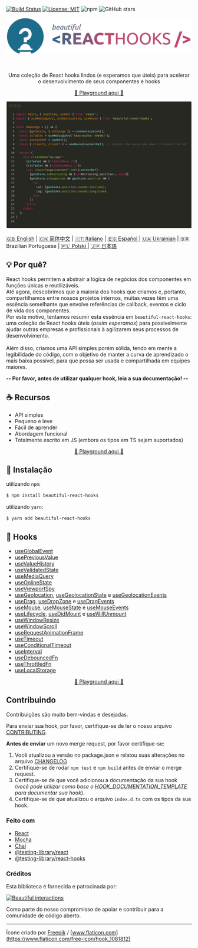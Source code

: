 [![Build Status](https://travis-ci.org/beautifulinteractions/beautiful-react-hooks.svg?branch=master)](https://travis-ci.org/beautifulinteractions/beautiful-react-hooks)
[![License: MIT](https://img.shields.io/badge/License-MIT-yellow.svg)](https://opensource.org/licenses/MIT)
![npm](https://img.shields.io/npm/v/beautiful-react-hooks)
![GitHub stars](https://img.shields.io/github/stars/beautifulinteractions/beautiful-react-hooks?style=social)


<div align="center">
  <p align="center">
    <img src="../logo.png" alt="Beautiful React Hooks" width="750px" />
  </p>
</div>
<br />
<div>
  <p align="center">
    Uma coleção de React hooks lindos (e esperamos que úteis) para acelerar o desenvolvimento de seus componentes e hooks
  </p>
</div>

<div>
  <p align="center">
    <a href="https://beautifulinteractions.github.io/beautiful-react-hooks/" target="_blank">
    🌟 Playground aqui 🌟
    </a>
  </p>
</div>

![Exemplo de uso](../usage_example.png)


<a href="https://github.com/beautifulinteractions/beautiful-react-hooks/">🇬🇧 English</a>  | <a href="https://github.com/beautifulinteractions/beautiful-react-hooks/blob/master/docs/README.zh-CN.md">🇨🇳 简体中文</a> | <a href="https://github.com/beautifulinteractions/beautiful-react-hooks/blob/master/docs/README.it-IT.md">🇮🇹 Italiano</a> | <a href="https://github.com/beautifulinteractions/beautiful-react-hooks/blob/master/docs/README.es-ES.md"> 🇪🇸 Español </a> | <a href="https://github.com/beautifulinteractions/beautiful-react-hooks/blob/master/docs/README.uk-UA.md">🇺🇦 Ukrainian</a> | 🇧🇷 Brazilian Portuguese | <a href="https://github.com/beautifulinteractions/beautiful-react-hooks/blob/master/docs/README.pl-PL.md">🇵🇱 Polski </a> | <a href="https://github.com/beautifulinteractions/beautiful-react-hooks/blob/master/docs/README.jp-JP.md">&#x1f1ef;&#x1f1f5; 日本語 </a>

## 💡 Por quê?

React hooks permitem a abstrair a lógica de negócios dos componentes em funções únicas e reutilizáveis.<br />
Até agora, descobrimos que a maioria dos hooks que criamos e, portanto, compartilhamos entre nossos projetos internos, muitas vezes têm uma essência semelhante que envolve referências de callback, eventos e ciclo de vida dos componentes. <br />
Por este motivo, tentamos resumir esta essência em `beautiful-react-hooks`: uma coleção de React hooks úteis (*assim esperamos*)
para possivelmente ajudar outras empresas e profissionais à agilizarem seus processos de desenvolvimento.<br /><br />
Além disso, criamos uma API simples porém sólida, tendo em mente a legibilidade do código, com o objetivo
de manter a curva de aprendizado o mais baixa possível, para que possa ser usada e compartilhada em equipes maiores.


**-- Por favor, antes de utilizar qualquer hook, leia a sua documentação! --**

## ☕️ Recursos

* API simples
* Pequeno e leve
* Fácil de aprender
* Abordagem funcional
* Totalmente escrito em JS (embora os tipos em TS sejam suportados)

<div>
  <p align="center">
    <a href="https://beautifulinteractions.github.io/beautiful-react-hooks/" target="_blank">
    🌟 Playground aqui 🌟
    </a>
  </p>
</div>

## 🕺 Instalação

utilizando `npm`:
```bash
$ npm install beautiful-react-hooks
```

utilizando `yarn`:

```bash
$ yarn add beautiful-react-hooks
```

## 🎨 Hooks

* [useGlobalEvent](useGlobalEvent.md)
* [usePreviousValue](usePreviousValue.md)
* [useValueHistory](useValueHistory.md)
* [useValidatedState](useValidatedState.md)
* [useMediaQuery](useMediaQuery.md)
* [useOnlineState](useOnlineState.md)
* [useViewportSpy](useViewportSpy.md)
* [useGeolocation](useGeolocation.md), [useGeolocationState](useGeolocationState.md) e [useGeolocationEvents](useGeolocationEvents.md)
* [useDrag](useDrag.md), [useDropZone](useDropZone.md) e [useDragEvents](useDragEvents.md)
* [useMouse](useMouse.md), [useMouseState](useMouseState.md) e [useMouseEvents](useMouseEvents.md)
* [useLifecycle](useLifecycle.md), [useDidMount](useDidMount.md) e [useWillUnmount](useWillUnmount.md)
* [useWindowResize](useWindowResize.md)
* [useWindowScroll](useWindowScroll.md)
* [useRequestAnimationFrame](useRequestAnimationFrame.md)
* [useTimeout](useTimeout.md)
* [useConditionalTimeout](useConditionalTimeout.md)
* [useInterval](useInterval.md)
* [useDebouncedFn](useDebouncedFn.md)
* [useThrottledFn](useThrottledFn.md)
* [useLocalStorage](useLocalStorage.md)

<div>
  <p align="center">
    <a href="https://beautifulinteractions.github.io/beautiful-react-hooks/" target="_blank">
    🌟 Playground aqui 🌟
    </a>
  </p>
</div>

## Contribuindo

Contribuições são muito bem-vindas e desejadas.

Para enviar sua hook, por favor, certifique-se de ler o nosso arquivo [CONTRIBUTING](../CONTRIBUTING.md).

**Antes de enviar** um novo merge request, por favor certifique-se:

1. Você atualizou a versão no package.json e relatou suas alterações no arquivo [CHANGELOG](../CHANGELOG.md)
2. Certifique-se de rodar `npm test` e `npm build` antes de enviar o merge request.
3. Certifique-se de que você adicionou a documentação da sua hook (*você pode utilizar como base o [HOOK_DOCUMENTATION_TEMPLATE](../HOOK_DOCUMENTATION_TEMPLATE.md) para documentar sua hook*).
4. Certifique-se de que atualizou o arquivo `index.d.ts` com os tipos da sua hook.

### Feito com

* [React](https://reactjs.org/)
* [Mocha](https://mochajs.org/)
* [Chai](https://www.chaijs.com/)
* [@testing-library/react](https://testing-library.com/docs/react-testing-library/intro)
* [@testing-library/react-hooks](https://react-hooks-testing-library.com/)


### Créditos

Esta biblioteca é fornecida e patrocinada por:

<div>
  <p>
    <a href="https://beautifulinteractions.com/">
      <img src="https://beautifulinteractions.com/img/logo-colorful.svg" alt="Beautiful interactions" width="140px" />
    </a>
  </p>
</div>

Como parte do nosso compromisso de apoiar e contribuir para a comunidade de código aberto.

---

Ícone criado por [Freepik](https://www.flaticon.com/authors/freepik) / [www.flaticon.com](https://www.flaticon.com/free-icon/hook_1081812)
